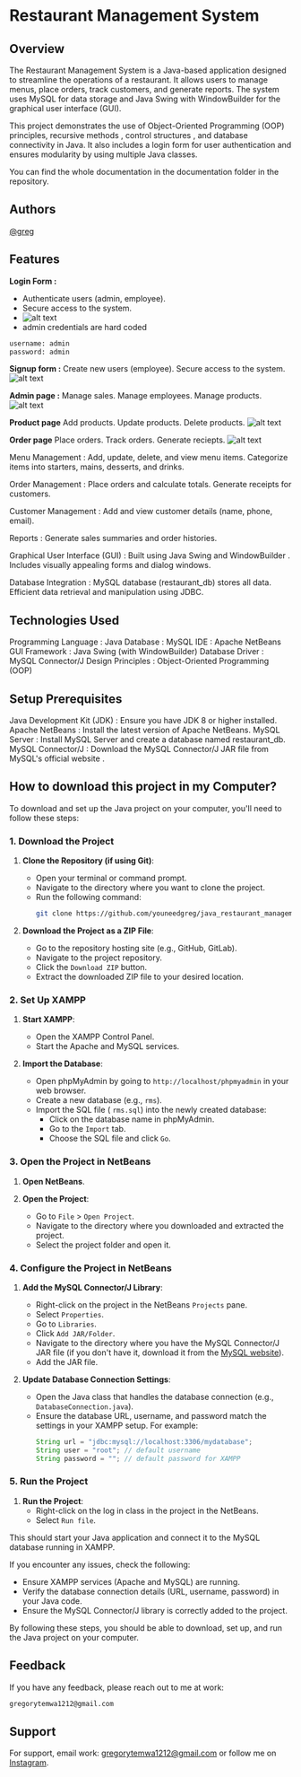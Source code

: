 # Restaurant Management System
## Overview

The Restaurant Management System is a Java-based application designed to streamline the operations of a restaurant. It allows users to manage menus, place orders, track customers, and generate reports. The system uses MySQL for data storage and Java Swing with WindowBuilder for the graphical user interface (GUI).

This project demonstrates the use of Object-Oriented Programming (OOP) principles, recursive methods , control structures , and database connectivity in Java. It also includes a login form for user authentication and ensures modularity by using multiple Java classes.

You can find the whole documentation in the documentation folder in the repository.

## Authors
[@greg](https://www.github.com/youneedgreg)

## Features
**Login Form :**
 - Authenticate users (admin, employee).
 - Secure access to the system.
 - ![alt text](image.png)
 - admin credentials are hard coded

```sh
username: admin
password: admin
```

**Signup form :**
Create new users (employee).
Secure access to the system.
![alt text](image-1.png)

**Admin page :**
Manage sales.
Manage employees.
Manage products.
![alt text](image-2.png)

**Product page**
Add products.
Update products.
Delete products.
![alt text](image-3.png)

**Order page**
Place orders.
Track orders.
Generate reciepts.
![alt text](image-4.png)



Menu Management :
Add, update, delete, and view menu items.
Categorize items into starters, mains, desserts, and drinks.

Order Management :
Place orders and calculate totals.
Generate receipts for customers.

Customer Management :
Add and view customer details (name, phone, email).

Reports :
Generate sales summaries and order histories.

Graphical User Interface (GUI) :
Built using Java Swing and WindowBuilder .
Includes visually appealing forms and dialog windows.

Database Integration :
MySQL database (restaurant_db) stores all data.
Efficient data retrieval and manipulation using JDBC.

## Technologies Used
Programming Language : Java
Database : MySQL
IDE : Apache NetBeans
GUI Framework : Java Swing (with WindowBuilder)
Database Driver : MySQL Connector/J
Design Principles : Object-Oriented Programming (OOP)

## Setup Prerequisites
Java Development Kit (JDK) : Ensure you have JDK 8 or higher installed.
Apache NetBeans : Install the latest version of Apache NetBeans.
MySQL Server : Install MySQL Server and create a database named restaurant_db.
MySQL Connector/J : Download the MySQL Connector/J JAR file from MySQL's official website .

## How to download this project in my Computer?

To download and set up the Java project on your computer, you'll need to follow these steps:

### 1. Download the Project
1. **Clone the Repository (if using Git)**:
   - Open your terminal or command prompt.
   - Navigate to the directory where you want to clone the project.
   - Run the following command:
     ```sh
     git clone https://github.com/youneedgreg/java_restaurant_management
     ```

2. **Download the Project as a ZIP File**:
   - Go to the repository hosting site (e.g., GitHub, GitLab).
   - Navigate to the project repository.
   - Click the `Download ZIP` button.
   - Extract the downloaded ZIP file to your desired location.

### 2. Set Up XAMPP
1. **Start XAMPP**:
   - Open the XAMPP Control Panel.
   - Start the Apache and MySQL services.

2. **Import the Database**:
   - Open phpMyAdmin by going to `http://localhost/phpmyadmin` in your web browser.
   - Create a new database (e.g., `rms`).
   - Import the SQL file ( `rms.sql`) into the newly created database:
     - Click on the database name in phpMyAdmin.
     - Go to the `Import` tab.
     - Choose the SQL file and click `Go`.

### 3. Open the Project in NetBeans
1. **Open NetBeans**.

2. **Open the Project**:
   - Go to `File` > `Open Project`.
   - Navigate to the directory where you downloaded and extracted the project.
   - Select the project folder and open it.

### 4. Configure the Project in NetBeans
1. **Add the MySQL Connector/J Library**:
   - Right-click on the project in the NetBeans `Projects` pane.
   - Select `Properties`.
   - Go to `Libraries`.
   - Click `Add JAR/Folder`.
   - Navigate to the directory where you have the MySQL Connector/J JAR file (if you don't have it, download it from the [MySQL website](https://dev.mysql.com/downloads/connector/j/)).
   - Add the JAR file.

2. **Update Database Connection Settings**:
   - Open the Java class that handles the database connection (e.g., `DatabaseConnection.java`).
   - Ensure the database URL, username, and password match the settings in your XAMPP setup. For example:
     ```java
     String url = "jdbc:mysql://localhost:3306/mydatabase";
     String user = "root"; // default username
     String password = ""; // default password for XAMPP
     ```

### 5. Run the Project
1. **Run the Project**:
   - Right-click on the log in class in the project in the NetBeans.
   - Select `Run file`.

This should start your Java application and connect it to the MySQL database running in XAMPP.

If you encounter any issues, check the following:
- Ensure XAMPP services (Apache and MySQL) are running.
- Verify the database connection details (URL, username, password) in your Java code.
- Ensure the MySQL Connector/J library is correctly added to the project.

By following these steps, you should be able to download, set up, and run the Java project on your computer.

## Feedback

If you have any feedback, please reach out to me at work: 
````sh
gregorytemwa1212@gmail.com
````


## Support

For support, email work: gregorytemwa1212@gmail.com or follow me on [Instagram](https://www.instagram.com/gr3g5p0v).


